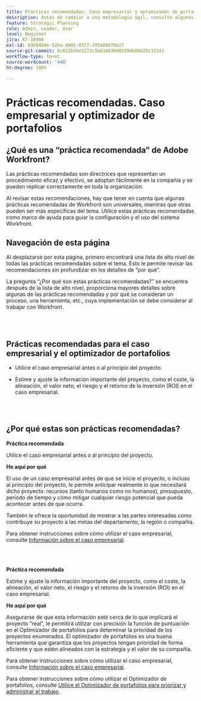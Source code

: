 ```yaml
---
title: Prácticas recomendadas. Caso empresarial y optimizador de portafolios
description: Antes de cambiar a una metodología ágil, consulte algunos consejos y preguntas que debe hacer.
feature: Strategic Planning
role: Admin, Leader, User
level: Beginner
jira: KT-10904
exl-id: 6928404e-52ba-4905-9377-295e80d79e27
source-git-commit: 0c822b5be5272c5b638039d83294b00d25c32141
workflow-type: tm+mt
source-wordcount: '440'
ht-degree: 100%

---
```


# Prácticas recomendadas. Caso empresarial y optimizador de portafolios

## ¿Qué es una “práctica recomendada” de Adobe Workfront?

Las prácticas recomendadas son directrices que representan un procedimiento eficaz y efectivo, se adoptan fácilmente en la compañía y se pueden replicar correctamente en toda la organización.

Al revisar estas recomendaciones, hay que tener en cuenta que algunas prácticas recomendadas de Workfront son universales, mientras que otras pueden ser más específicas del tema. Utilice estas prácticas recomendadas como marco de ayuda para guiar la configuración y el uso del sistema Workfront.

## Navegación de esta página

Al desplazarse por esta página, primero encontrará una lista de alto nivel de todas las prácticas recomendadas sobre el tema. Esto le permite revisar las recomendaciones sin profundizar en los detalles de “por qué”.

La pregunta “¿Por qué son estas prácticas recomendadas?” se encuentra después de la lista de alto nivel, proporciona mayores detalles sobre algunas de las prácticas recomendadas y por qué se consideran un proceso, una herramienta, etc., cuya implementación se debe considerar al trabajar con Workfront.

</br>
</br>

## Prácticas recomendadas para el caso empresarial y el optimizador de portafolios

* Utilice el caso empresarial antes o al principio del proyecto.

* Estime y ajuste la información importante del proyecto, como el coste, la alineación, el valor neto, el riesgo y el retorno de la inversión (ROI) en el caso empresarial.

</br>
</br>

## ¿Por qué estas son prácticas recomendadas?

**Práctica recomendada**

Utilice el caso empresarial antes o al principio del proyecto.

**He aquí por qué**

El uso de un caso empresarial antes de que se inicie el proyecto, o incluso al principio del proyecto, le permite anticipar realmente lo que necesitará dicho proyecto: recursos (tanto humanos como no humanos), presupuesto, período de tiempo y cómo mitigar cualquier riesgo potencial que pueda acontecer antes de que ocurra.

También le ofrece la oportunidad de mostrar a las partes interesadas cómo contribuye su proyecto a las metas del departamento, la región o compañía.

Para obtener instrucciones sobre cómo utilizar el caso empresarial, consulte [Información sobre el caso empresarial](https://experienceleague.adobe.com/docs/workfront-learn/tutorials-workfront/manage-work/portfolios/introduction-to-the-business-case.html?lang=es).

</br>
</br>

**Práctica recomendada**

Estime y ajuste la información importante del proyecto, como el coste, la alineación, el valor neto, el riesgo y el retorno de la inversión (ROI) en el caso empresarial.

**He aquí por qué**

Asegurarse de que esta información esté cerca de lo que implicará el proyecto “real”, le permitirá utilizar con precisión la función de puntuación en el Optimizador de portafolios para determinar la prioridad de los proyectos enumerados. El optimizador de portafolios es una buena herramienta que garantiza que los proyectos tengan prioridad de forma eficiente y que estén alineados con la estrategia y el valor de su compañía.

Para obtener instrucciones sobre cómo utilizar el caso empresarial, consulte [Información sobre el caso empresarial](https://experienceleague.adobe.com/docs/workfront-learn/tutorials-workfront/manage-work/portfolios/introduction-to-the-business-case.html?lang=es).

Para obtener instrucciones sobre cómo utilizar el Optimizador de portafolios, consulte [Utilice el Optimizador de portafolios para priorizar y administrar el trabajo](https://experienceleague.adobe.com/docs/workfront-learn/tutorials-workfront/manage-work/portfolios/prioritize-and-manage-work-with-portfolios.html?lang=es).

